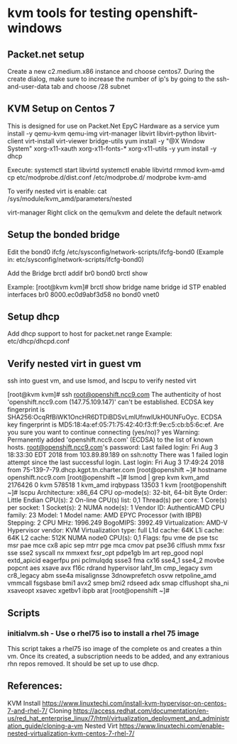 # kvm tools for testing openshift-windows
## Packet.net setup
Create a new c2.medium.x86 instance and choose centos7. During the create dialog, make sure to increase the number of ip's by going to the ssh-and-user-data tab
and choose /28 subnet

## KVM Setup on Centos 7
This is designed for use on Packet.Net EpyC Hardware as a service
  yum install -y qemu-kvm qemu-img virt-manager libvirt libvirt-python libvirt-client virt-install virt-viewer bridge-utils
  yum install -y  "@X Window System" xorg-x11-xauth xorg-x11-fonts-* xorg-x11-utils -y
  yum install -y dhcp

Execute:
systemctl start libvirtd
systemctl enable libvirtd
rmmod kvm-amd
cp etc/modprobe.d/dist.conf /etc/modprobe.d/
modprobe kvm-amd

To verify nested virt is enable:
cat /sys/module/kvm_amd/parameters/nested

virt-manager
Right click on the qemu/kvm and delete the default network

## Setup the bonded bridge
Edit the bond0 ifcfg
 /etc/sysconfig/network-scripts/ifcfg-bond0  (Example in:  etc/sysconfig/network-scripts/ifcfg-bond0)

Add the Bridge
brctl addif br0 bond0
brctl show

Example:
[root@kvm kvm]# brctl show
bridge name	bridge id		STP enabled	interfaces
br0		8000.ec0d9abf3d58	no		bond0
							vnet0

## Setup dhcp
Add dhcp support to host for packet.net range
Example: etc/dhcp/dhcpd.conf


## Verify nested virt in guest vm
ssh into guest vm, and use lsmod, and lscpu to verify nested virt

[root@kvm kvm]# ssh root@openshift.ncc9.com
The authenticity of host 'openshift.ncc9.com (147.75.109.147)' can't be established.
ECDSA key fingerprint is SHA256:OcqRfBiWK1OncHR6DTDiBDSvLmlUfnwlUkH0UNFuOyc.
ECDSA key fingerprint is MD5:18:4a:ef:05:71:75:42:40:f3:ff:9e:c5:cb:b5:6c:ef.
Are you sure you want to continue connecting (yes/no)? yes
Warning: Permanently added 'openshift.ncc9.com' (ECDSA) to the list of known hosts.
root@openshift.ncc9.com's password: 
Last failed login: Fri Aug  3 18:33:30 EDT 2018 from 103.89.89.189 on ssh:notty
There was 1 failed login attempt since the last successful login.
Last login: Fri Aug  3 17:49:24 2018 from 75-139-7-79.dhcp.kgpt.tn.charter.com
[root@openshift ~]# hostname
openshift.ncc9.com
[root@openshift ~]# lsmod | grep kvm
kvm_amd              2176426  0 
kvm                   578518  1 kvm_amd
irqbypass              13503  1 kvm
[root@openshift ~]# lscpu
Architecture:          x86_64
CPU op-mode(s):        32-bit, 64-bit
Byte Order:            Little Endian
CPU(s):                2
On-line CPU(s) list:   0,1
Thread(s) per core:    1
Core(s) per socket:    1
Socket(s):             2
NUMA node(s):          1
Vendor ID:             AuthenticAMD
CPU family:            23
Model:                 1
Model name:            AMD EPYC Processor (with IBPB)
Stepping:              2
CPU MHz:               1996.249
BogoMIPS:              3992.49
Virtualization:        AMD-V
Hypervisor vendor:     KVM
Virtualization type:   full
L1d cache:             64K
L1i cache:             64K
L2 cache:              512K
NUMA node0 CPU(s):     0,1
Flags:                 fpu vme de pse tsc msr pae mce cx8 apic sep mtrr pge mca cmov pat pse36 clflush mmx fxsr sse sse2 syscall nx mmxext fxsr_opt pdpe1gb lm art rep_good nopl extd_apicid eagerfpu pni pclmulqdq ssse3 fma cx16 sse4_1 sse4_2 movbe popcnt aes xsave avx f16c rdrand hypervisor lahf_lm cmp_legacy svm cr8_legacy abm sse4a misalignsse 3dnowprefetch osvw retpoline_amd vmmcall fsgsbase bmi1 avx2 smep bmi2 rdseed adx smap clflushopt sha_ni xsaveopt xsavec xgetbv1 ibpb arat
[root@openshift ~]# 


## Scripts

### initialvm.sh - Use o rhel75 iso to install a rhel 75 image
This script takes a rhel75 iso image of the complete os and creates a thin vm. Once its created, a subscription needs to be added, and any extranious rhn repos removed.
It should be set up to use dhcp.

## References:
KVM Install
https://www.linuxtechi.com/install-kvm-hypervisor-on-centos-7-and-rhel-7/
Cloning
https://access.redhat.com/documentation/en-us/red_hat_enterprise_linux/7/html/virtualization_deployment_and_administration_guide/cloning-a-vm
Nested Virt
https://www.linuxtechi.com/enable-nested-virtualization-kvm-centos-7-rhel-7/

